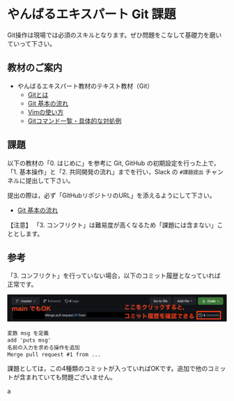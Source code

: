 # やんばるエキスパート Git 課題
Git操作は現場では必須のスキルとなります。ぜひ問題をこなして基礎力を磨いていって下さい。

## 教材のご案内

- やんばるエキスパート教材のテキスト教材（Git）
  - [Gitとは](https://www.yanbaru-code.com/texts/191)
  - [Git 基本の流れ](https://www.yanbaru-code.com/texts/317)
  - [Vimの使い方](https://www.yanbaru-code.com/texts/192)
  - [Gitコマンド一覧・具体的な対処例](https://www.yanbaru-code.com/texts/193)

## 課題

以下の教材の「0. はじめに」を参考に Git, GitHub の初期設定を行った上で，「1. 基本操作」と「2. 共同開発の流れ」までを行い，Slack の `#課題提出` チャンネルに提出して下さい。

提出の際は，必ず「GitHubリポジトリのURL」を添えるようにして下さい。

- [Git 基本の流れ](https://www.yanbaru-code.com/texts/317)

【注意】 「3. コンフリクト」は難易度が高くなるため「課題には含まない」こととします。

## 参考

「3. コンフリクト」を行っていない場合，以下のコミット履歴となっていれば正常です。

![git](./images/git.png)

```
変数 msg を定義
add 'puts msg'
名前の入力を求める操作を追加
Merge pull request #1 from ...
```

課題としては，この4種類のコミットが入っていればOKです。追加で他のコミットが含まれていても問題ございません。

a
